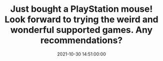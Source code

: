 ---
layout: quote
title: "Just bought a PlayStation mouse! Look forward to trying the weird and wonderful supported games. Any recommendations?"
date: '2021-10-30 14:51:00:00'
overrideUrl: "https://twitter.com/jamesfmackenzie/status/1454521391697604612"
tags: [Retrogaming, Tweets, Videogames]
---